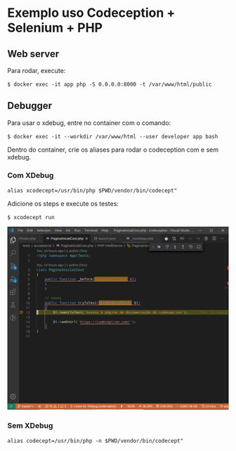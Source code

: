 #  Exemplo uso Codeception + Selenium + PHP

## Web server

Para rodar, execute:

```
$ docker exec -it app php -S 0.0.0.0:8000 -t /var/www/html/public
```

## Debugger

Para usar o xdebug, entre no container com o comando:

```
$ docker exec -it --workdir /var/www/html --user developer app bash
```

Dentro do container, crie os aliases para rodar o codeception com e sem xdebug.

### Com XDebug

```
alias xcodecept=/usr/bin/php $PWD/vendor/bin/codecept"
```

Adicione os steps e execute os testes:

```
$ xcodecept run
```

![imagem](public/assets/images/selecao.png)

### Sem XDebug

```
alias codecept=/usr/bin/php -n $PWD/vendor/bin/codecept"
```
